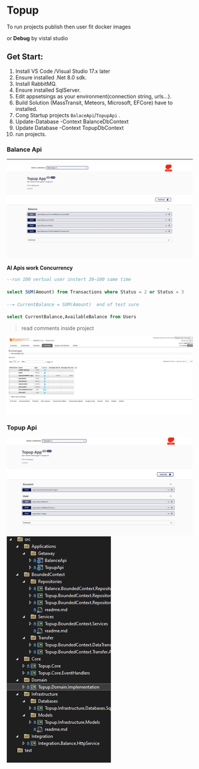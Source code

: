 # Topup 

To run projects publish then user fit docker images

or **Debug** by vistal studio

## Get Start:

1. Install VS Code /Visual Studio 17.x later
2. Ensure installed .Net 8.0 sdk.
3. Install RabbitMQ.
4. Ensure installed SqlServer.
5. Edit appsetsings as your environment(connection string, urls...).
6. Build Solution (MassTransit, Meteors, Microsoft, EFCore) have to installed.
7. Cong Startup projects `BalaceApi`/`TopupApi` .
8. Update-Database -Context BalanceDbContext
9. Update Database -Context TopupDbContext
10. run projects.



### Balance Api

_____________________________

<img src="/docs/balanceapiswagger.jpg">



**Al Apis work Concurrency**

``` sql
--run 100 vertual user instert 20~100 same time 

select SUM(Amount) from Transactions where Status = 2 or Status = 3

--= CurrentBalance = SUM(Amount)  end of test sure

select CurrentBalance,AvailableBalance from Users  
```



> read comments inside project



<img src="/docs/rmq.jpg">

### Topup Api

<img src="/docs/topupapiswagger.jpg">

<img src="/docs/folder.jpg">





[^Close]: Read the comments


